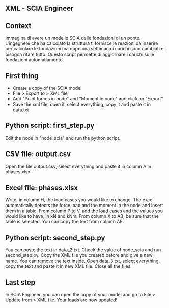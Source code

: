 ## XML - SCIA Engineer

## Context
Immagina di avere un modello SCIA delle fondazioni di un ponte. L'ingegnere che ha calcolato la struttura ti fornisce le reazioni da inserire per calcolare le fondazioni ma dopo una settimana i carichi sono cambiati e bisogna rifare tutto. Questo script permette di aggiornare i carichi sulle fondazioni automatiamente.

## First thing
- Create a copy of the SCIA model
- File > Export to > XML file
- Add "Point forces in node" and "Moment in node" and click on "Export"
- Save the xml file, open it, select everything, copy it and paste it in data.txt

## Python script: first_step.py
Edit the node in "node_scia" and run the python script.

## CSV file: output.csv
Open the file output.csv, select everything and paste it in column A in phases.xlsx.

## Excel file: phases.xlsx
Write, in column H, the load cases you would like to change. The excel automatically detects the force load and the moment in the node and insert them in a table.
From column P to V, add the load cases and the values you would like to have, in kN and kNm.
From column X to AB, be sure that the table is selected.
You can copy the text from column AE.

## Python script: second_step.py
You can paste the text in data_2.txt.
Check the value of node_scia and run second_step.py.
Copy the XML file you created before and give a new name. You can remove the text inside.
Open data_3.txt, select everything, copy the text and paste it in new XML file. Close all the files.

## Last step
In SCIA Engineer, you can open the copy of your model and go to File > Update from > XML file.
Your loads are now updated!



